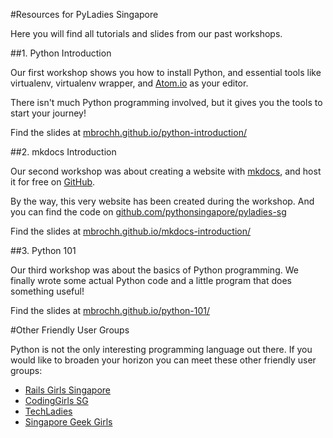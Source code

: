 #Resources for PyLadies Singapore

Here you will find all tutorials and slides from our past workshops.

##1. Python Introduction

Our first workshop shows you how to install Python, and essential tools like
virtualenv, virtualenv wrapper, and [Atom.io](https://atom.io/) as your editor.

There isn't much Python programming involved, but it gives you the tools to
start your journey!

Find the slides at [mbrochh.github.io/python-introduction/](http://mbrochh.github.io/python-introduction/)

##2. mkdocs Introduction

Our second workshop was about creating a website with
[mkdocs](http://www.mkdocs.org), and host it for free on
[GitHub](https://github.com).

By the way, this very website has been created during the workshop. And you can
find the code on
[github.com/pythonsingapore/pyladies-sg](https://github.com/pythonsingapore/pyladies-sg)

Find the slides at
[mbrochh.github.io/mkdocs-introduction/](http://mbrochh.github.io/mkdocs-introduction/)

##3. Python 101

Our third workshop was about the basics of Python programming. We finally wrote
some actual Python code and a little program that does something useful!

Find the slides at
[mbrochh.github.io/python-101/](http://mbrochh.github.io/python-101/)

#Other Friendly User Groups

Python is not the only interesting programming language out there. If you would
like to broaden your horizon you can meet these other friendly user groups:

* [Rails Girls Singapore](https://www.facebook.com/groups/railsgirlssingapore/?fref=ts)
* [CodingGirls SG](https://www.facebook.com/CodingGirls/?fref=ts)
* [TechLadies](https://www.facebook.com/TechLadies/?fref=ts)
* [Singapore Geek Girls](https://www.facebook.com/SGGeekGirls/?fref=ts)
